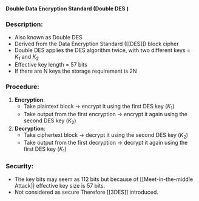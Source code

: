 #### Double Data Encryption Standard (Double DES )
### Description:
* Also known as Double DES
* Derived from the Data Encryption Standard ([[DES]]) block cipher
* Double DES applies the DES algorithm twice, with two different keys = $K_{1}$ and $K_{2}$
* Effective key length = 57 bits
* If there are N keys the storage requirement is 2N
### Procedure:
1. **Encryption**:
    - Take plaintext block -> encrypt it using the first DES key ($K_{1}$)
    - Take output from the first encryption -> encrypt it again using the second DES key ($K_{2}$)
2. **Decryption**:
    - Take ciphertext block -> decrypt it using the second DES key ($K_{2}$)
    - Take  output from the first decryption -> decrypt it again using the first DES key ($K_{1}$)
### Security:
* The key bits may seem as 112 bits but because of [[Meet-in-the-middle Attack]] effective key size is 57 bits.
* Not considered as secure Therefore [[3DES]] introduced.